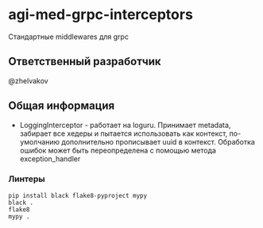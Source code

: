 # agi-med-grpc-interceptors

Стандартные middlewares для grpc

## Ответственный разработчик

@zhelvakov

## Общая информация

- LoggingInterceptor - работает на loguru. Принимает metadata, забирает все хедеры и пытается использовать как контекст, по-умолчанию дополнительно прописывает uuid в контекст. Обработка ошибок может быть переопределена с помощью метода exception_handler


### Линтеры

```shell
pip install black flake8-pyproject mypy
black .
flake8
mypy .
```
